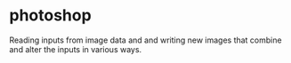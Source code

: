 # photoshop
Reading inputs from image data and and writing new images that combine and alter the inputs in various ways.
